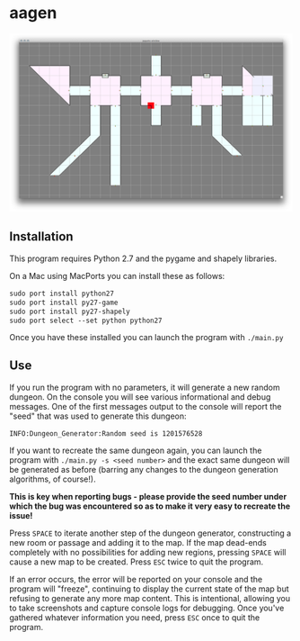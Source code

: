 aagen
=====

![Screenshot](./screenshot1.png)

Installation
------------

This program requires Python 2.7 and the pygame and shapely libraries.

On a Mac using MacPorts you can install these as follows:

    sudo port install python27
    sudo port install py27-game
    sudo port install py27-shapely
    sudo port select --set python python27

Once you have these installed you can launch the program with `./main.py`

Use
---

If you run the program with no parameters, it will generate a new random
dungeon. On the console you will see various informational and debug messages.
One of the first messages output to the console will report the "seed" that was
used to generate this dungeon:

    INFO:Dungeon_Generator:Random seed is 1201576528

If you want to recreate the same dungeon again, you can launch the program with
`./main.py -s <seed number>` and the exact same dungeon will be generated as
before (barring any changes to the dungeon generation algorithms, of course!).

**This is key when reporting bugs - please provide the seed number under which
the bug was encountered so as to make it very easy to recreate the issue!**

Press `SPACE` to iterate another step of the dungeon generator, constructing a
new room or passage and adding it to the map. If the map dead-ends completely
with no possibilities for adding new regions, pressing `SPACE` will cause a new
map to be created. Press `ESC` twice to quit the program.

If an error occurs, the error will be reported on your console and the program
will "freeze", continuing to display the current state of the map but refusing
to generate any more map content. This is intentional, allowing you to take
screenshots and capture console logs for debugging. Once you've gathered
whatever information you need, press `ESC` once to quit the program.

